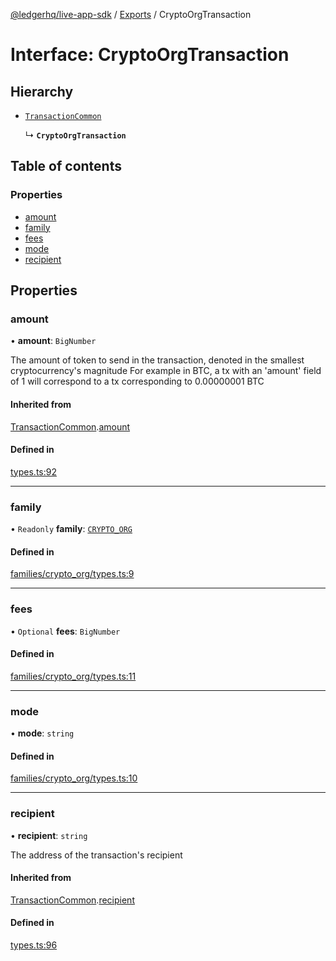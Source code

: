[@ledgerhq/live-app-sdk](../README.md) / [Exports](../modules.md) / CryptoOrgTransaction

# Interface: CryptoOrgTransaction

## Hierarchy

- [`TransactionCommon`](TransactionCommon.md)

  ↳ **`CryptoOrgTransaction`**

## Table of contents

### Properties

- [amount](CryptoOrgTransaction.md#amount)
- [family](CryptoOrgTransaction.md#family)
- [fees](CryptoOrgTransaction.md#fees)
- [mode](CryptoOrgTransaction.md#mode)
- [recipient](CryptoOrgTransaction.md#recipient)

## Properties

### amount

• **amount**: `BigNumber`

The amount of token to send in the transaction, denoted in the smallest cryptocurrency's magnitude
For example in BTC, a tx with an 'amount' field of 1 will correspond to a tx corresponding to 0.00000001 BTC

#### Inherited from

[TransactionCommon](TransactionCommon.md).[amount](TransactionCommon.md#amount)

#### Defined in

[types.ts:92](https://github.com/LedgerHQ/live-app-sdk/blob/65d1ed2/src/types.ts#L92)

___

### family

• `Readonly` **family**: [`CRYPTO_ORG`](../enums/FAMILIES.md#crypto_org)

#### Defined in

[families/crypto_org/types.ts:9](https://github.com/LedgerHQ/live-app-sdk/blob/65d1ed2/src/families/crypto_org/types.ts#L9)

___

### fees

• `Optional` **fees**: `BigNumber`

#### Defined in

[families/crypto_org/types.ts:11](https://github.com/LedgerHQ/live-app-sdk/blob/65d1ed2/src/families/crypto_org/types.ts#L11)

___

### mode

• **mode**: `string`

#### Defined in

[families/crypto_org/types.ts:10](https://github.com/LedgerHQ/live-app-sdk/blob/65d1ed2/src/families/crypto_org/types.ts#L10)

___

### recipient

• **recipient**: `string`

The address of the transaction's recipient

#### Inherited from

[TransactionCommon](TransactionCommon.md).[recipient](TransactionCommon.md#recipient)

#### Defined in

[types.ts:96](https://github.com/LedgerHQ/live-app-sdk/blob/65d1ed2/src/types.ts#L96)
